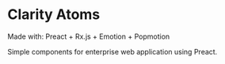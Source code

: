 # Clarity Atoms
Made with: Preact + Rx.js + Emotion + Popmotion

Simple components for enterprise web application using Preact.
